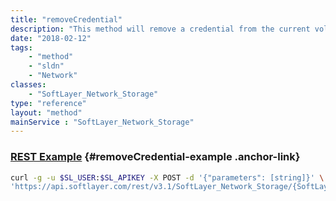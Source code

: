 ```yaml
---
title: "removeCredential"
description: "This method will remove a credential from the current volume. The credential must have been created using the 'addNewCredential' method. "
date: "2018-02-12"
tags:
    - "method"
    - "sldn"
    - "Network"
classes:
    - "SoftLayer_Network_Storage"
type: "reference"
layout: "method"
mainService : "SoftLayer_Network_Storage"
---
```


### [REST Example](#removeCredential-example) <a href="/article/rest/"><i class="fas fa-question"></i></a> {#removeCredential-example .anchor-link} 
```bash
curl -g -u $SL_USER:$SL_APIKEY -X POST -d '{"parameters": [string]}' \
'https://api.softlayer.com/rest/v3.1/SoftLayer_Network_Storage/{SoftLayer_Network_StorageID}/removeCredential'
```
